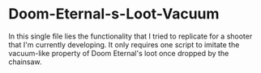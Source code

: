 # Doom-Eternal-s-Loot-Vacuum
In this single file lies the functionality that I tried to replicate for a shooter that I'm currently developing. It only requires one script to imitate the vacuum-like property of Doom Eternal's loot once dropped by the chainsaw.
